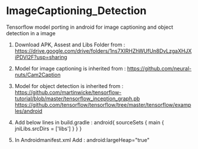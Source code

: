 # ImageCaptioning_Detection
Tensorflow model porting in android for image captioning and object detection in a image

1. Download APK, Assest and Libs Folder from : 
https://drive.google.com/drive/folders/1ns7XIRHZhWUfUn8DvLzgaXHJXiPDVl2F?usp=sharing
2. Model for image captioning is inherited from : 
https://github.com/neural-nuts/Cam2Caption
3. Model for object detection is inherited from : 
https://github.com/martinwicke/tensorflow-tutorial/blob/master/tensorflow_inception_graph.pb
https://github.com/tensorflow/tensorflow/tree/master/tensorflow/examples/android
4. Add below lines in build.gradle : android{
sourceSets {
        main {
            jniLibs.srcDirs = ['libs']
        }
    }
}

5. In Androidmanifest.xml 
Add : android:largeHeap="true"
